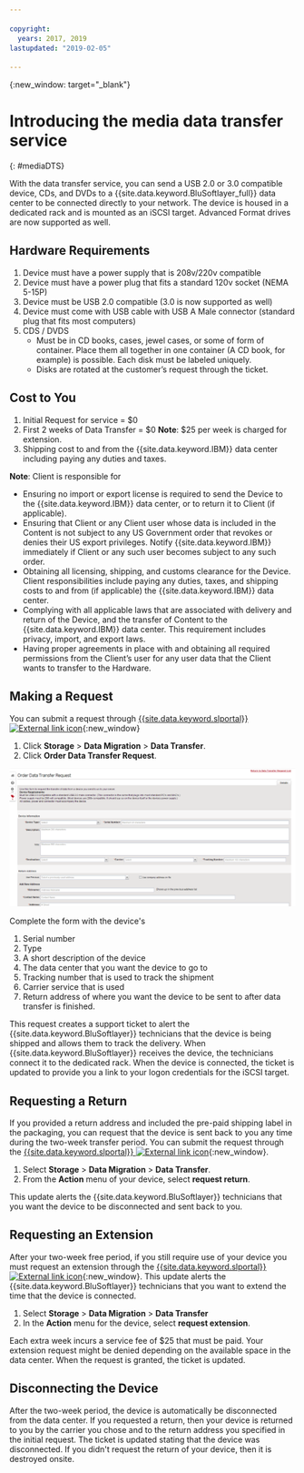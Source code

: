 ```yaml
---

copyright:
  years: 2017, 2019
lastupdated: "2019-02-05"

---
```

{:new_window: target="_blank"}

# Introducing the media data transfer service
{: #mediaDTS}

With the data transfer service, you can send a USB 2.0 or 3.0 compatible device, CDs, and DVDs to a {{site.data.keyword.BluSoftlayer_full}} data center to be connected directly to your network. The device is housed in a dedicated rack and is mounted as an iSCSI target. Advanced Format drives are now supported as well.

## Hardware Requirements
1.    Device must have a power supply that is 208v/220v compatible
2.    Device must have a power plug that fits a standard 120v socket (NEMA 5-15P)
3.    Device must be USB 2.0 compatible (3.0 is now supported as well)
4.    Device must come with USB cable with USB A Male connector (standard plug that fits most computers)
5.    CDS / DVDS
      - Must be in CD books, cases, jewel cases, or some of form of container. Place them all together in one container (A CD book, for example) is possible. Each disk must be labeled uniquely.
      - Disks are rotated at the customer’s request through the ticket.

## Cost to You
1.    Initial Request for service = $0
2.    First 2 weeks of Data Transfer = $0
      **Note**: $25 per week is charged for extension.
3.    Shipping cost to and from the {{site.data.keyword.IBM}} data center including paying any duties and taxes.

**Note**: Client is responsible for
- Ensuring no import or export license is required to send the Device to the {{site.data.keyword.IBM}} data center, or to return it to Client (if applicable).
- Ensuring that Client or any Client user whose data is included in the Content is not subject to any US Government order that revokes or denies their US export privileges. Notify {{site.data.keyword.IBM}} immediately if Client or any such user becomes subject to any such order.
- Obtaining all licensing, shipping, and customs clearance for the Device. Client responsibilities include paying any duties, taxes, and shipping costs to and from (if applicable) the {{site.data.keyword.IBM}} data center.
- Complying with all applicable laws that are associated with delivery and return of the Device, and the transfer of Content to the {{site.data.keyword.IBM}} data center. This requirement includes privacy, import, and export laws.
- Having proper agreements in place with and obtaining all required permissions from the Client’s user for any user data that the Client wants to transfer to the Hardware.

## Making a Request
You can submit a request through [{{site.data.keyword.slportal}} ![External link icon](../../icons/launch-glyph.svg "External link icon")](https://control.softlayer.com/){:new_window}

1. Click **Storage** > **Data Migration** > **Data Transfer**.
2. Click **Order Data Transfer Request**.

![Making a Data Transfer Request](/images/DTS.png)

Complete the form with the device's
1. Serial number
2. Type
3. A short description of the device
4. The data center that you want the device to go to
5. Tracking number that is used to track the shipment
6. Carrier service that is used
7. Return address of where you want the device to be sent to after data transfer is finished.

This request creates a support ticket to alert the {{site.data.keyword.BluSoftlayer}} technicians that the device is being shipped and allows them to track the delivery. When {{site.data.keyword.BluSoftlayer}} receives the device, the technicians connect it to the dedicated rack. When the device is connected, the ticket is updated to provide you a link to your logon credentials for the iSCSI target.

## Requesting a Return
If you provided a return address and included the pre-paid shipping label in the packaging, you can request that the device is sent back to you any time during the two-week transfer period. You can submit the request through the [{{site.data.keyword.slportal}} ![External link icon](../../icons/launch-glyph.svg "External link icon")](https://control.softlayer.com/){:new_window}.

1. Select **Storage** > **Data Migration** > **Data Transfer**.
2. From the **Action** menu of your device, select **request return**.

This update alerts the {{site.data.keyword.BluSoftlayer}} technicians that you want the device to be disconnected and sent back to you.

## Requesting an Extension
After your two-week free period, if you still require use of your device you must request an extension through the [{{site.data.keyword.slportal}} ![External link icon](../../icons/launch-glyph.svg "External link icon")](https://control.softlayer.com/){:new_window}. This update alerts the {{site.data.keyword.BluSoftlayer}} technicians that you want to extend the time that the device is connected.

1. Select **Storage** > **Data Migration** > **Data Transfer**
2. In the **Action** menu for the device, select **request extension**.

Each extra week incurs a service fee of $25 that must be paid. Your extension request might be denied depending on the available space in the data center. When the request is granted, the ticket is updated.

## Disconnecting the Device
After the two-week period, the device is automatically be disconnected from the data center. If you requested a return, then your device is returned to you by the carrier you chose and to the return address you specified in the initial request. The ticket is updated stating that the device was disconnected. If you didn't request the return of your device, then it is destroyed onsite.

